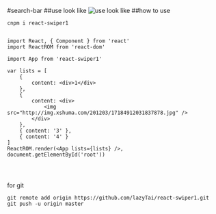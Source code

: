 #search-bar
##use look like
![use look like]('./public/move.gif')
##how to use
```
cnpm i react-swiper1


import React, { Component } from 'react'
import ReactROM from 'react-dom'

import App from 'react-swiper1'

var lists = [
    {
        content: <div>1</div>
    },
    {
        content: <div>
            <img src="http://img.xshuma.com/201203/17184912031837878.jpg" />
        </div>
    },
    { content: '3' },
    { content: '4' }
]
ReactROM.render(<App lists={lists} />, document.getElementById('root'))




```

for git
```
git remote add origin https://github.com/lazyTai/react-swiper1.git
git push -u origin master

```